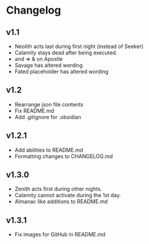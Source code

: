 # Changelog
## v1.1
* Neolith acts last during first night (instead of Seeker)
* Calamity stays dead after being executed.
* and => & on Apostle
* Savage has altered wording
* Fated placeholder has altered wording

## v1.2
* Rearrange json file contents
* Fix README.md
* Add .gitignore for .obsidian

## v1.2.1
* Add abilities to README.md
* Formatting changes to CHANGELOG.md

## v1.3.0
* Zenith acts first during other nights.
* Calamity cannot activate during the 1st day.
* Almanac like additions to README.md

## v1.3.1
* Fix images for GitHub in README.md